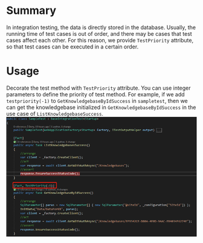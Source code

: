 # Summary
In integration testing, the data is directly stored in the database. Usually, the running time of test cases is out of order, and there may be cases that test cases affect each other. For this reason, we provide `TestPriority` attribute, so that test cases can be executed in a certain order.

# Usage
Decorate the test method with `TestPriority` attribute. You can use integer parameters to define the priority of test method. For example, if we add `testpriority(-1)` to `GetKnowledgebaseByIdSuccess` in `sampletest`, then we can get the knowledgebase initialized in `GetKnowledgebaseByIdSuccess` in the use case of `ListKnowledgebaseSuccess`. 
![image.png](/.attachments/image-12bf5ac2-4c8c-4e70-b41c-cc085ee86c72.png)


